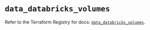 # `data_databricks_volumes`

Refer to the Terraform Registry for docs: [`data_databricks_volumes`](https://registry.terraform.io/providers/databricks/databricks/1.68.0/docs/data-sources/volumes).
